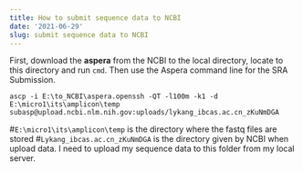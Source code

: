 ```yaml
---
title: How to submit sequence data to NCBI
date: '2021-06-29'
slug: submit sequence data to NCBI
---
```


First, download the **aspera** from the NCBI to the local directory, locate to this directory and run `cmd`. Then use the Aspera command line for the SRA Submission.

```
ascp -i E:\to_NCBI\aspera.openssh -QT -l100m -k1 -d E:\micro1\its\amplicon\temp subasp@upload.ncbi.nlm.nih.gov:uploads/lykang_ibcas.ac.cn_zKuNmDGA
```
#`E:\micro1\its\amplicon\temp` is the directory where the fastq files are stored
#`Lykang_ibcas.ac.cn_zKuNmDGA` is the directory given by NCBI when upload data. I need to upload my sequence data to this folder from my local server.

